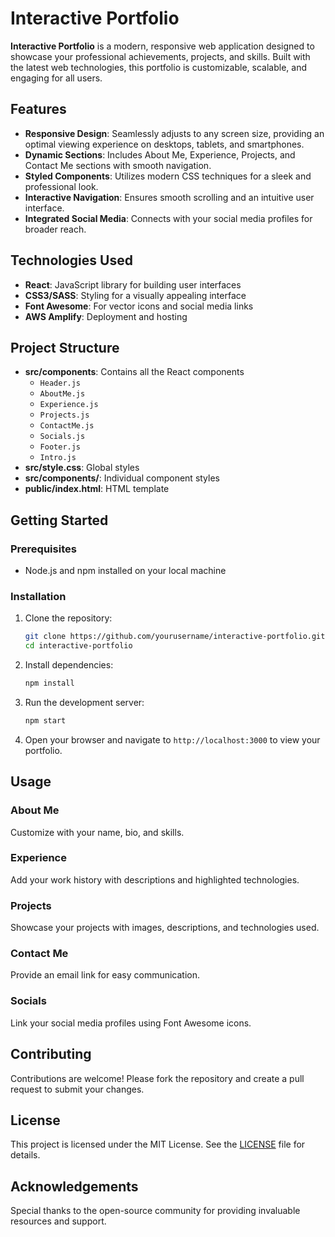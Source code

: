 # Interactive Portfolio

**Interactive Portfolio** is a modern, responsive web application designed to showcase your professional achievements, projects, and skills. Built with the latest web technologies, this portfolio is customizable, scalable, and engaging for all users.

## Features

- **Responsive Design**: Seamlessly adjusts to any screen size, providing an optimal viewing experience on desktops, tablets, and smartphones.
- **Dynamic Sections**: Includes About Me, Experience, Projects, and Contact Me sections with smooth navigation.
- **Styled Components**: Utilizes modern CSS techniques for a sleek and professional look.
- **Interactive Navigation**: Ensures smooth scrolling and an intuitive user interface.
- **Integrated Social Media**: Connects with your social media profiles for broader reach.

## Technologies Used

- **React**: JavaScript library for building user interfaces
- **CSS3/SASS**: Styling for a visually appealing interface
- **Font Awesome**: For vector icons and social media links
- **AWS Amplify**: Deployment and hosting

## Project Structure

- **src/components**: Contains all the React components
  - `Header.js`
  - `AboutMe.js`
  - `Experience.js`
  - `Projects.js`
  - `ContactMe.js`
  - `Socials.js`
  - `Footer.js`
  - `Intro.js`
- **src/style.css**: Global styles
- **src/components/**: Individual component styles
- **public/index.html**: HTML template

## Getting Started

### Prerequisites

- Node.js and npm installed on your local machine

### Installation

1. Clone the repository:

   ```bash
   git clone https://github.com/yourusername/interactive-portfolio.git
   cd interactive-portfolio

2. Install dependencies:

   ```bash
   npm install

3. Run the development server:
   ```bash
   npm start

4. Open your browser and navigate to ```http://localhost:3000``` to view your portfolio.

## Usage

### About Me
Customize with your name, bio, and skills.

### Experience
Add your work history with descriptions and highlighted technologies.

### Projects
Showcase your projects with images, descriptions, and technologies used.

### Contact Me
Provide an email link for easy communication.

### Socials
Link your social media profiles using Font Awesome icons.

## Contributing

Contributions are welcome! Please fork the repository and create a pull request to submit your changes.

## License

This project is licensed under the MIT License. See the [LICENSE](LICENSE) file for details.

## Acknowledgements

Special thanks to the open-source community for providing invaluable resources and support.

   
